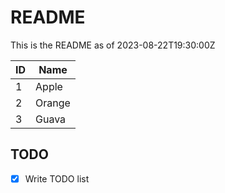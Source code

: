 # README

This is the README as of 2023-08-22T19:30:00Z

| ID | Name   |
| -- | ------ |
| 1  | Apple  |
| 2  | Orange |
| 3  | Guava  |

## TODO

* [x] Write TODO list
